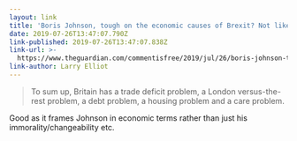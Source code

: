 ```yaml
---
layout: link
title: 'Boris Johnson, tough on the economic causes of Brexit? Not likely'
date: 2019-07-26T13:47:07.790Z
link-published: 2019-07-26T13:47:07.838Z
link-url: >-
  https://www.theguardian.com/commentisfree/2019/jul/26/boris-johnson-tough-economic-causes-brexit-thatcherite
link-author: Larry Elliot
---
```

> To sum up, Britain has a trade deficit problem, a London versus-the-rest problem, a debt problem, a housing problem and a care problem.

Good as it frames Johnson in economic terms rather than just his immorality/changeability etc.

